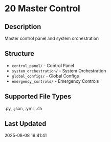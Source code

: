 # 20 Master Control

## Description
Master control panel and system orchestration

## Structure
- `control_panel/` - Control Panel
- `system_orchestration/` - System Orchestration
- `global_configs/` - Global Configs
- `emergency_controls/` - Emergency Controls

## Supported File Types
.py, .json, .yml, .sh

## Last Updated
2025-08-08 19:41:41
